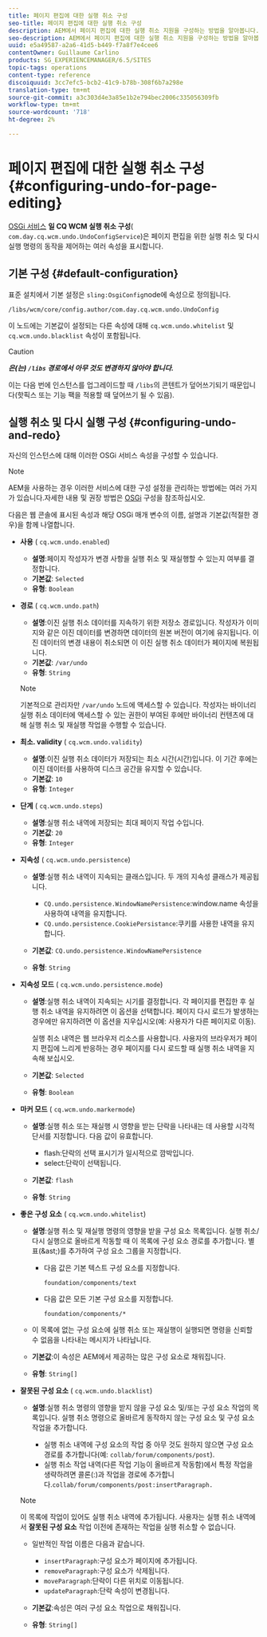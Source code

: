```yaml
---
title: 페이지 편집에 대한 실행 취소 구성
seo-title: 페이지 편집에 대한 실행 취소 구성
description: AEM에서 페이지 편집에 대한 실행 취소 지원을 구성하는 방법을 알아봅니다.
seo-description: AEM에서 페이지 편집에 대한 실행 취소 지원을 구성하는 방법을 알아봅니다.
uuid: e5a49587-a2a6-41d5-b449-f7a8f7e4cee6
contentOwner: Guillaume Carlino
products: SG_EXPERIENCEMANAGER/6.5/SITES
topic-tags: operations
content-type: reference
discoiquuid: 3cc7efc5-bcb2-41c9-b78b-308f6b7a298e
translation-type: tm+mt
source-git-commit: a3c303d4e3a85e1b2e794bec2006c335056309fb
workflow-type: tm+mt
source-wordcount: '718'
ht-degree: 2%

---
```



# 페이지 편집에 대한 실행 취소 구성{#configuring-undo-for-page-editing}

[OSGi 서비스](/help/sites-deploying/configuring-osgi.md) **일 CQ WCM 실행 취소 구성**( `com.day.cq.wcm.undo.UndoConfigService`)은 페이지 편집을 위한 실행 취소 및 다시 실행 명령의 동작을 제어하는 여러 속성을 표시합니다.

## 기본 구성 {#default-configuration}

표준 설치에서 기본 설정은 `sling:OsgiConfig`node에 속성으로 정의됩니다.

`/libs/wcm/core/config.author/com.day.cq.wcm.undo.UndoConfig`

이 노드에는 기본값이 설정되는 다른 속성에 대해 `cq.wcm.undo.whitelist` 및 `cq.wcm.undo.blacklist` 속성이 포함됩니다.

>[!CAUTION]
>
>***은(는) `/libs` 경로에서 아무 것도 변경하지 않아야 합니다.***
>
>이는 다음 번에 인스턴스를 업그레이드할 때 `/libs`의 콘텐트가 덮어쓰기되기 때문입니다(핫픽스 또는 기능 팩을 적용할 때 덮어쓰기 될 수 있음).

## 실행 취소 및 다시 실행 구성 {#configuring-undo-and-redo}

자신의 인스턴스에 대해 이러한 OSGi 서비스 속성을 구성할 수 있습니다.

>[!NOTE]
>
>AEM을 사용하는 경우 이러한 서비스에 대한 구성 설정을 관리하는 방법에는 여러 가지가 있습니다.자세한 내용 및 권장 방법은 [OSGi](/help/sites-deploying/configuring-osgi.md) 구성을 참조하십시오.

다음은 웹 콘솔에 표시된 속성과 해당 OSGi 매개 변수의 이름, 설명과 기본값(적절한 경우)을 함께 나열합니다.

* **사용**
( 
`cq.wcm.undo.enabled`)

   * **설명**:페이지 작성자가 변경 사항을 실행 취소 및 재실행할 수 있는지 여부를 결정합니다.
   * **기본값**:  `Selected`
   * **유형**: `Boolean`

* **경로**
( 
`cq.wcm.undo.path`)

   * **설명**:이진 실행 취소 데이터를 지속하기 위한 저장소 경로입니다. 작성자가 이미지와 같은 이진 데이터를 변경하면 데이터의 원본 버전이 여기에 유지됩니다. 이진 데이터의 변경 내용이 취소되면 이 이진 실행 취소 데이터가 페이지에 복원됩니다.
   * **기본값**:  `/var/undo`
   * **유형**: `String`

   >[!NOTE]
   >
   >기본적으로 관리자만 `/var/undo` 노드에 액세스할 수 있습니다. 작성자는 바이너리 실행 취소 데이터에 액세스할 수 있는 권한이 부여된 후에만 바이너리 컨텐츠에 대해 실행 취소 및 재실행 작업을 수행할 수 있습니다.

* **최소. validity**
( 
`cq.wcm.undo.validity`)

   * **설명**:이진 실행 취소 데이터가 저장되는 최소 시간(시간)입니다. 이 기간 후에는 이진 데이터를 사용하여 디스크 공간을 유지할 수 있습니다.
   * **기본값**:  `10`
   * **유형**: `Integer`

* **단계**
( 
`cq.wcm.undo.steps`)

   * **설명**:실행 취소 내역에 저장되는 최대 페이지 작업 수입니다.
   * **기본값**:  `20`
   * **유형**: `Integer`

* **지속성**
( 
`cq.wcm.undo.persistence`)

   * **설명**:실행 취소 내역이 지속되는 클래스입니다. 두 개의 지속성 클래스가 제공됩니다.

      * `CQ.undo.persistence.WindowNamePersistence`:window.name 속성을 사용하여 내역을 유지합니다.
      * `CQ.undo.persistence.CookiePersistance`:쿠키를 사용한 내역을 유지합니다.
   * **기본값**:  `CQ.undo.persistence.WindowNamePersistence`
   * **유형**: `String`


* **지속성 모드**
( 
`cq.wcm.undo.persistence.mode`)

   * **설명**:실행 취소 내역이 지속되는 시기를 결정합니다. 각 페이지를 편집한 후 실행 취소 내역을 유지하려면 이 옵션을 선택합니다. 페이지 다시 로드가 발생하는 경우에만 유지하려면 이 옵션을 지우십시오(예: 사용자가 다른 페이지로 이동).

      실행 취소 내역은 웹 브라우저 리소스를 사용합니다. 사용자의 브라우저가 페이지 편집에 느리게 반응하는 경우 페이지를 다시 로드할 때 실행 취소 내역을 지속해 보십시오.

   * **기본값**:  `Selected`
   * **유형**: `Boolean`

* **마커 모드**
( 
`cq.wcm.undo.markermode`)

   * **설명**:실행 취소 또는 재실행 시 영향을 받는 단락을 나타내는 데 사용할 시각적 단서를 지정합니다. 다음 값이 유효합니다.

      * flash:단락의 선택 표시기가 일시적으로 깜박입니다.
      * select:단락이 선택됩니다.
   * **기본값**:  `flash`
   * **유형**: `String`


* **좋은 구성 요소**
( 
`cq.wcm.undo.whitelist`)

   * **설명**:실행 취소 및 재실행 명령의 영향을 받을 구성 요소 목록입니다. 실행 취소/다시 실행으로 올바르게 작동할 때 이 목록에 구성 요소 경로를 추가합니다. 별표(&amp;ast;)를 추가하여 구성 요소 그룹을 지정합니다.

      * 다음 값은 기본 텍스트 구성 요소를 지정합니다.

         `foundation/components/text`

      * 다음 값은 모든 기본 구성 요소를 지정합니다.

         `foundation/components/*`
   * 이 목록에 없는 구성 요소에 실행 취소 또는 재실행이 실행되면 명령을 신뢰할 수 없음을 나타내는 메시지가 나타납니다.

   * **기본값**:이 속성은 AEM에서 제공하는 많은 구성 요소로 채워집니다.
   * **유형**: `String[]`


* **잘못된 구성 요소**
( 
`cq.wcm.undo.blacklist`)

   * **설명**:실행 취소 명령의 영향을 받지 않을 구성 요소 및/또는 구성 요소 작업의 목록입니다. 실행 취소 명령으로 올바르게 동작하지 않는 구성 요소 및 구성 요소 작업을 추가합니다.

      * 실행 취소 내역에 구성 요소의 작업 중 아무 것도 원하지 않으면 구성 요소 경로를 추가합니다(예: `collab/forum/components/post`).
      * 실행 취소 작업 내역(다른 작업 기능이 올바르게 작동함)에서 특정 작업을 생략하려면 콜론(:)과 작업을 경로에 추가합니다.`collab/forum/components/post:insertParagraph.`

   >[!NOTE]
   >
   >이 목록에 작업이 있어도 실행 취소 내역에 추가됩니다. 사용자는 실행 취소 내역에서 **잘못된 구성 요소** 작업 이전에 존재하는 작업을 실행 취소할 수 없습니다.

   * 일반적인 작업 이름은 다음과 같습니다.

      * `insertParagraph`:구성 요소가 페이지에 추가됩니다.
      * `removeParagraph`:구성 요소가 삭제됩니다.
      * `moveParagraph`:단락이 다른 위치로 이동됩니다.
      * `updateParagraph`:단락 속성이 변경됩니다.
   * **기본값**:속성은 여러 구성 요소 작업으로 채워집니다.
   * **유형**: `String[]`




